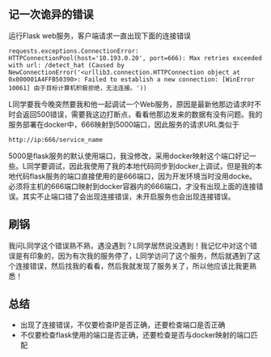 ## 记一次诡异的错误

运行Flask web服务，客户端请求一直出现下面的连接错误

```
requests.exceptions.ConnectionError: HTTPConnectionPool(host='10.193.0.20', port=666): Max retries exceeded with url: /detect_hat (Caused by NewConnectionError('<urllib3.connection.HTTPConnection object at 0x000001A4FFB50390>: Failed to establish a new connection: [WinError 10061] 由于目标计算机积极拒绝，无法连接。'))
```

L同学要我今晚突然要我和他一起调试一个Web服务，原因是最新他那边请求时不时会返回500错误，需要我这边打断点，看看他那边发来的数据有没有问题。我的服务部署在docker中，666映射到5000端口，因此服务的请求URL类似于

```
http://ip:666/service_name
```

5000是flask服务的默认使用端口，我没修改，采用docker映射这个端口好记一些。L同学要调试，因此我使用了我的本地代码同步到docker上调试，但是我的本地代码flask服务的端口直接使用的是666端口，因为开发环境当时没用docke。必须将主机的666端口映射到docker容器内的666端口，才没有出现上面的连接错误。其实不止端口错了会出现连接错误，未开启服务也会出现连接错误。

## 刷锅

我问L同学这个错误熟不熟，遇没遇到？L同学居然说没遇到！我记忆中对这个错误是有印象的，因为有次我的服务停了，L同学访问了这个服务，然后就遇到了这个连接错误，然后找我的看看，然后我就发现了服务关了，所以他应该比我更熟悉！

## 总结

- 出现了连接错误，不仅要检查IP是否正确，还要检查端口是否正确
- 不仅要检查flask使用的端口是否正确，还要检查是否与docker映射的端口匹配